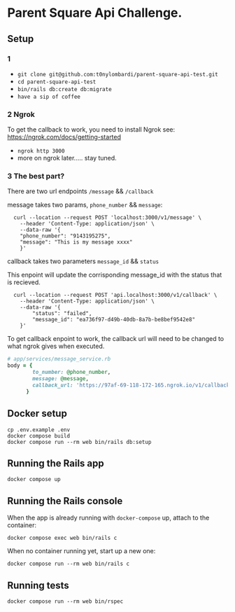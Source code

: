 # Parent Square Api Challenge. 

## Setup 

### 1

- `git clone git@github.com:t0nylombardi/parent-square-api-test.git`
- `cd parent-square-api-test`
- `bin/rails db:create db:migrate`
- `have a sip of coffee`

### 2 Ngrok

To get the callback to work, you need to install Ngrok see: https://ngrok.com/docs/getting-started
- `ngrok http 3000`
- more on ngrok later..... stay tuned. 

### 3 The best part? 
There are two url endpoints `/message` && `/callback`

message takes two params, `phone_number` && `message`:

```shell
  curl --location --request POST 'localhost:3000/v1/message' \
    --header 'Content-Type: application/json' \
    --data-raw '{
    "phone_number": "9143195275",
    "message": "This is my message xxxx"
    }'
```

callback takes two parameters `message_id` && `status` 

This enpoint will update the corrisponding message_id with the status that is recieved. 

```shell
  curl --location --request POST 'api.localhost:3000/v1/callback' \
    --header 'Content-Type: application/json' \
    --data-raw '{
        "status": "failed", 
        "message_id": "ea736f97-d49b-40db-8a7b-be8bef9542e8"
    }'
```
To get callback enpoint to work, the callback url will need to be changed to what ngrok gives when executed.

```ruby
# app/services/message_service.rb
body = {
        to_number: @phone_number,
        message: @message,
        callback_url: 'https://97af-69-118-172-165.ngrok.io/v1/callback'
      }
```


## Docker setup
```
cp .env.example .env
docker compose build
docker compose run --rm web bin/rails db:setup
```

## Running the Rails app
```
docker compose up
```

## Running the Rails console
When the app is already running with `docker-compose` up, attach to the container:
```
docker compose exec web bin/rails c
```

When no container running yet, start up a new one:
```
docker compose run --rm web bin/rails c
```

## Running tests
```
docker compose run --rm web bin/rspec
```
